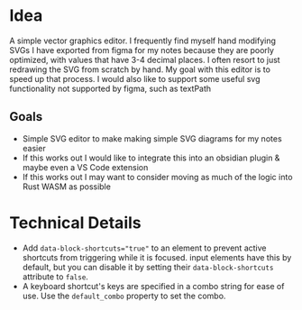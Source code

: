 # Idea
A simple vector graphics editor. I frequently find myself hand modifying SVGs I have exported from figma for my notes because they are poorly optimized, with values that have 3-4 decimal places. I often resort to just redrawing the SVG from scratch by hand. My goal with this editor is to speed up that process.
I would also like to support some useful svg functionality not supported by figma, such as textPath
## Goals
- Simple SVG editor to make making simple SVG diagrams for my notes easier
- If this works out I would like to integrate this into an obsidian plugin & maybe even a VS Code extension
- If this works out I may want to consider moving as much of the logic into Rust WASM as possible
# Technical Details
- Add `data-block-shortcuts="true"` to an element to prevent active shortcuts from triggering while it is focused. input elements have this by default, but you can disable it by setting their `data-block-shortcuts` attribute to `false`.
- A keyboard shortcut's keys are specified in a combo string for ease of use. Use the `default_combo` property to set the combo.